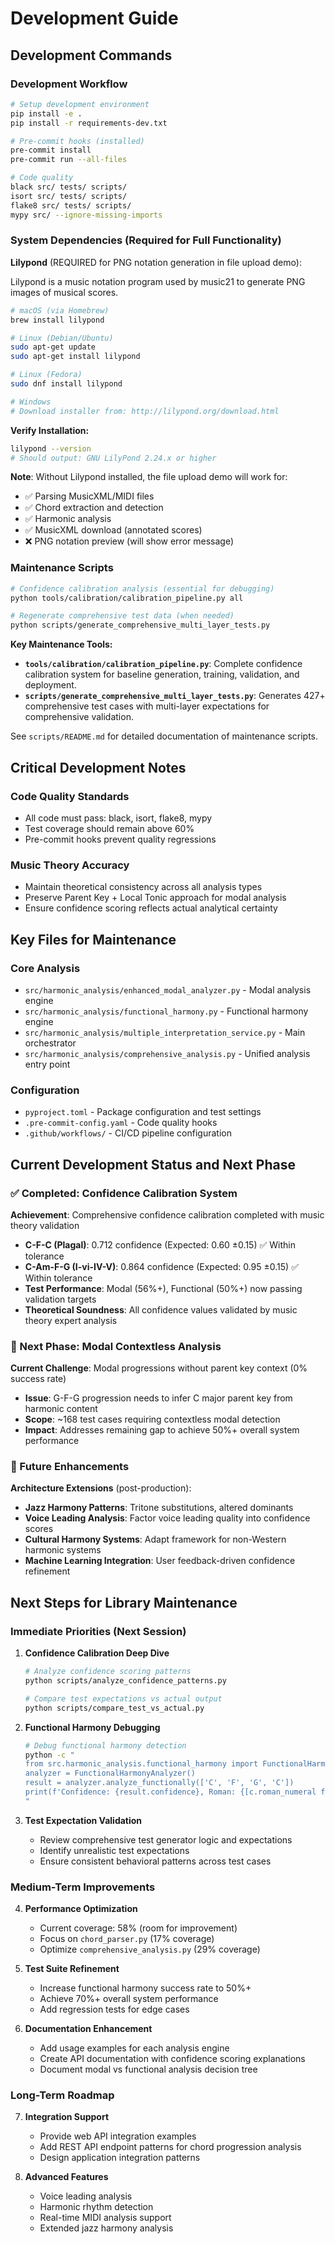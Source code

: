 # Development Guide

## Development Commands

### Development Workflow
```bash
# Setup development environment
pip install -e .
pip install -r requirements-dev.txt

# Pre-commit hooks (installed)
pre-commit install
pre-commit run --all-files

# Code quality
black src/ tests/ scripts/
isort src/ tests/ scripts/
flake8 src/ tests/ scripts/
mypy src/ --ignore-missing-imports
```

### System Dependencies (Required for Full Functionality)

**Lilypond** (REQUIRED for PNG notation generation in file upload demo):

Lilypond is a music notation program used by music21 to generate PNG images of musical scores.

```bash
# macOS (via Homebrew)
brew install lilypond

# Linux (Debian/Ubuntu)
sudo apt-get update
sudo apt-get install lilypond

# Linux (Fedora)
sudo dnf install lilypond

# Windows
# Download installer from: http://lilypond.org/download.html
```

**Verify Installation:**
```bash
lilypond --version
# Should output: GNU LilyPond 2.24.x or higher
```

**Note**: Without Lilypond installed, the file upload demo will work for:
- ✅ Parsing MusicXML/MIDI files
- ✅ Chord extraction and detection
- ✅ Harmonic analysis
- ✅ MusicXML download (annotated scores)
- ❌ PNG notation preview (will show error message)

### Maintenance Scripts
```bash
# Confidence calibration analysis (essential for debugging)
python tools/calibration/calibration_pipeline.py all

# Regenerate comprehensive test data (when needed)
python scripts/generate_comprehensive_multi_layer_tests.py
```

**Key Maintenance Tools:**
- **`tools/calibration/calibration_pipeline.py`**: Complete confidence calibration system for baseline generation, training, validation, and deployment.
- **`scripts/generate_comprehensive_multi_layer_tests.py`**: Generates 427+ comprehensive test cases with multi-layer expectations for comprehensive validation.

See `scripts/README.md` for detailed documentation of maintenance scripts.

## Critical Development Notes

### Code Quality Standards
- All code must pass: black, isort, flake8, mypy
- Test coverage should remain above 60%
- Pre-commit hooks prevent quality regressions

### Music Theory Accuracy
- Maintain theoretical consistency across all analysis types
- Preserve Parent Key + Local Tonic approach for modal analysis
- Ensure confidence scoring reflects actual analytical certainty

## Key Files for Maintenance

### Core Analysis
- `src/harmonic_analysis/enhanced_modal_analyzer.py` - Modal analysis engine
- `src/harmonic_analysis/functional_harmony.py` - Functional harmony engine
- `src/harmonic_analysis/multiple_interpretation_service.py` - Main orchestrator
- `src/harmonic_analysis/comprehensive_analysis.py` - Unified analysis entry point

### Configuration
- `pyproject.toml` - Package configuration and test settings
- `.pre-commit-config.yaml` - Code quality hooks
- `.github/workflows/` - CI/CD pipeline configuration

## Current Development Status and Next Phase

### ✅ Completed: Confidence Calibration System
**Achievement**: Comprehensive confidence calibration completed with music theory validation
- **C-F-C (Plagal)**: 0.712 confidence (Expected: 0.60 ±0.15) ✅ Within tolerance
- **C-Am-F-G (I-vi-IV-V)**: 0.864 confidence (Expected: 0.95 ±0.15) ✅ Within tolerance
- **Test Performance**: Modal (56%+), Functional (50%+) now passing validation targets
- **Theoretical Soundness**: All confidence values validated by music theory expert analysis

### 🔧 Next Phase: Modal Contextless Analysis
**Current Challenge**: Modal progressions without parent key context (0% success rate)
- **Issue**: G-F-G progression needs to infer C major parent key from harmonic content
- **Scope**: ~168 test cases requiring contextless modal detection
- **Impact**: Addresses remaining gap to achieve 50%+ overall system performance

### 🚀 Future Enhancements
**Architecture Extensions** (post-production):
- **Jazz Harmony Patterns**: Tritone substitutions, altered dominants
- **Voice Leading Analysis**: Factor voice leading quality into confidence scores
- **Cultural Harmony Systems**: Adapt framework for non-Western harmonic systems
- **Machine Learning Integration**: User feedback-driven confidence refinement

## Next Steps for Library Maintenance

### Immediate Priorities (Next Session)

1. **Confidence Calibration Deep Dive**
   ```bash
   # Analyze confidence scoring patterns
   python scripts/analyze_confidence_patterns.py

   # Compare test expectations vs actual output
   python scripts/compare_test_vs_actual.py
   ```

2. **Functional Harmony Debugging**
   ```bash
   # Debug functional harmony detection
   python -c "
   from src.harmonic_analysis.functional_harmony import FunctionalHarmonyAnalyzer
   analyzer = FunctionalHarmonyAnalyzer()
   result = analyzer.analyze_functionally(['C', 'F', 'G', 'C'])
   print(f'Confidence: {result.confidence}, Roman: {[c.roman_numeral for c in result.chords]}')
   "
   ```

3. **Test Expectation Validation**
   - Review comprehensive test generator logic and expectations
   - Identify unrealistic test expectations
   - Ensure consistent behavioral patterns across test cases

### Medium-Term Improvements

4. **Performance Optimization**
   - Current coverage: 58% (room for improvement)
   - Focus on `chord_parser.py` (17% coverage)
   - Optimize `comprehensive_analysis.py` (29% coverage)

5. **Test Suite Refinement**
   - Increase functional harmony success rate to 50%+
   - Achieve 70%+ overall system performance
   - Add regression tests for edge cases

6. **Documentation Enhancement**
   - Add usage examples for each analysis engine
   - Create API documentation with confidence scoring explanations
   - Document modal vs functional analysis decision tree

### Long-Term Roadmap

7. **Integration Support**
   - Provide web API integration examples
   - Add REST API endpoint patterns for chord progression analysis
   - Design application integration patterns

8. **Advanced Features**
   - Voice leading analysis
   - Harmonic rhythm detection
   - Real-time MIDI analysis support
   - Extended jazz harmony analysis
